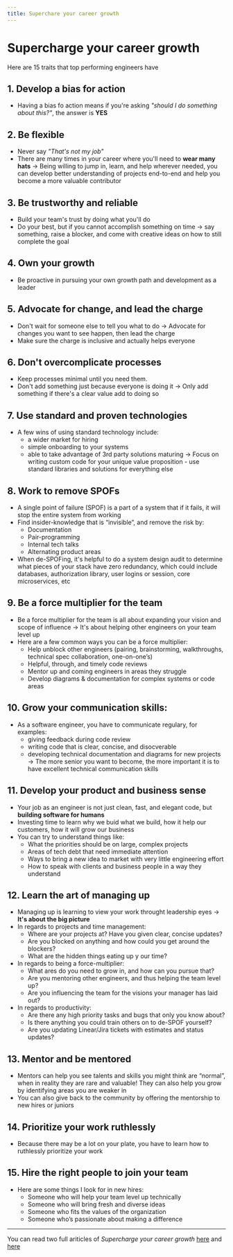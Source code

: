 ```yaml
---
title: Superchare your career growth
---
```


# Supercharge your career growth

Here are 15 traits that top performing engineers have

## 1. Develop a bias for action
- Having a bias fo action means if you're asking <i>"should I do something about this?"</i>, the answer is <b>YES</b>

## 2. Be flexible
- Never say <i>"That's not my job"</i>
- There are many times in your career where you'll need to <b>wear many hats</b>
&rarr; Being willing to jump in, learn, and help wherever needed, you can develop better understanding of projects end-to-end and help you become a more valuable contributor

## 3. Be trustworthy and reliable
- Build your team's trust by doing what you'll do
- Do your best, but if you cannot accomplish something on time &rarr; say something, raise a blocker, and come with creative ideas on how to still complete the goal

## 4. Own your growth
- Be proactive in pursuing your own growth path and development as a leader

## 5. Advocate for change, and lead the charge
- Don't wait for someone else to tell you what to do &rarr; Advocate for changes you want to see happen, then lead the charge
- Make sure the charge is inclusive and actually helps everyone 

## 6. Don't overcomplicate processes
- Keep processes minimal until you need them. 
- Don't add something just because everyone is doing it &rarr; Only add something if there's a clear value add to doing so

## 7. Use standard and proven technologies
- A few wins of using standard technology include:
    * a wider market for hiring
    * simple onboarding to your systems
    * able to take advantage of 3rd party solutions maturing
&rarr; Focus on writing custom code for your unique value proposition - use standard libraries and solutions for everything else

## 8. Work to remove SPOFs
- A single point of failure (SPOF) is a part of a system that if it fails, it will stop the entire system from working
- Find insider-knowledge that is “invisible”, and remove the risk by:
    * Documentation
    * Pair-programming
    * Internal tech talks
    * Alternating product areas
- When de-SPOFing, it's helpful to do a system design audit to determine what pieces of your stack have zero redundancy, which could include databases, authorization library, user logins or session, core microservices, etc

## 9. Be a force multiplier for the team
- Be a force multiplier for the team is all about expanding your vision and scope of influence &rarr; It's about helping other engineers on your team level up
- Here are a few common ways you can be a force multiplier:
    * Help unblock other engineers (pairing, brainstorming, walkthroughs, technical spec collaboration, one-on-one’s)
    * Helpful, through, and timely code reviews
    * Mentor up and coming engineers in areas they struggle
    * Develop diagrams & documentation for complex systems or code areas

## 10. Grow your communication skills:
- As a software engineer, you have to communicate regulary, for examples:
    * giving feedback during code review
    * writing code that is clear, concise, and disocverable
    * developing technical documentation and diagrams for new projects
&rarr; The more senior you want to become, the more important it is to have excellent technical communication skills

## 11. Develop your product and business sense
- Your job as an engineer is not just clean, fast, and elegant code, but <b>building software for humans</b>
- Investing time to learn why we buid what we build, how it help our customers, how it will grow our business
- You can try to understand things like:
    * What the priorities should be on large, complex projects
    * Areas of tech debt that need immediate attention
    * Ways to bring a new idea to market with very little engineering effort
    * How to speak with clients and business people in a way they understand

## 12. Learn the art of managing up
- Managing up is learning to view your work throught leadership eyes &rarr; <b>It's about the big picture</b>
- In regards to projects and time management:
    * Where are your projects at? Have you given clear, concise updates?
    * Are you blocked on anything and how could you get around the blockers?
    * What are the hidden things eating up y our time?
- In regards to being a force-multiplier:
    * What ares do you need to grow in, and how can you pursue that?
    * Are you mentoring other engineers, and thus helping the team level up?
    * Are you influencing the team for the visions your manager has laid out?
- In regards to productivity:
    * Are there any high priority tasks and bugs that only you know about?
    * Is there anything you could train others on to de-SPOF yourself?
    * Are you updating Linear/Jira tickets with estimates and status updates?

## 13. Mentor and be mentored
- Mentors can help you see talents and skills you might think are “normal”, when in reality they are rare and valuable! They can also help you grow by identifying areas you are weaker in
- You can also give back to the community by offering the mentorship to new hires or juniors

## 14. Prioritize your work ruthlessly
- Because there may be a lot on your plate, you have to learn how to ruthlessly prioritize your work 

## 15. Hire the right people to join your team
- Here are some things I look for in new hires:
    * Someone who will help your team level up technically
    * Someone who will bring fresh and diverse ideas
    * Someone who fits the values of the organization
    * Someone who’s passionate about making a difference

---

You can read two full ariticles of <i>Supercharge your career growth</i> [here](https://levelupsoftwareengineering.substack.com/p/supercharge-your-career-growth?utm_source=profile&utm_medium=reader2) and [here](https://levelupsoftwareengineering.substack.com/p/supercharge-your-career-growth-pt-2?utm_source=profile&utm_medium=reader2)